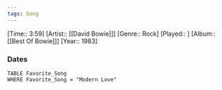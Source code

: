 ```yaml
---
tags: Song  
---
```

[Time:: 3:59]
[Artist:: [[David Bowie]]]
[Genre:: Rock]
[Played:: ]
[Album:: [[Best Of Bowie]]]
[Year:: 1983]
### Dates
````dataview
TABLE Favorite_Song
WHERE Favorite_Song = "Modern Love"
````